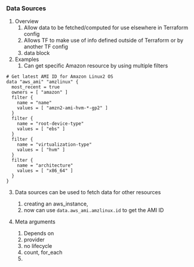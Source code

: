### Data Sources

1. Overview
   1. Allow data to be fetched/computed for use elsewhere in Terraform config
   2. Allows TF to make use of info defined outside of Terraform or by another TF config
   3. data block
2. Examples
   1. Can get specific Amazon resource by using multiple filters
```angular2html
# Get latest AMI ID for Amazon Linux2 OS
data "aws_ami" "amzlinux" {
  most_recent = true
  owners = [ "amazon" ]
  filter {
    name = "name"
    values = [ "amzn2-ami-hvm-*-gp2" ]
  }
  filter {
    name = "root-device-type"
    values = [ "ebs" ]
  }
  filter {
    name = "virtualization-type"
    values = [ "hvm" ]
  }
  filter {
    name = "architecture"
    values = [ "x86_64" ]
  }
}
```
3. Data sources can be used to fetch data for other resources
   1. creating an aws_instance,
   2. now can use `data.aws_ami.amzlinux.id` to get the AMI ID

4. Meta arguments
   1. Depends on
   2. provider
   3. no lifecycle
   4. count, for_each
   5. 
